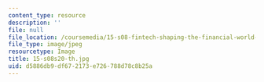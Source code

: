 ```yaml
---
content_type: resource
description: ''
file: null
file_location: /coursemedia/15-s08-fintech-shaping-the-financial-world-spring-2020/d5886db9df672173e726788d78c8b25a_15-s08s20-th.jpg
file_type: image/jpeg
resourcetype: Image
title: 15-s08s20-th.jpg
uid: d5886db9-df67-2173-e726-788d78c8b25a
---
```

